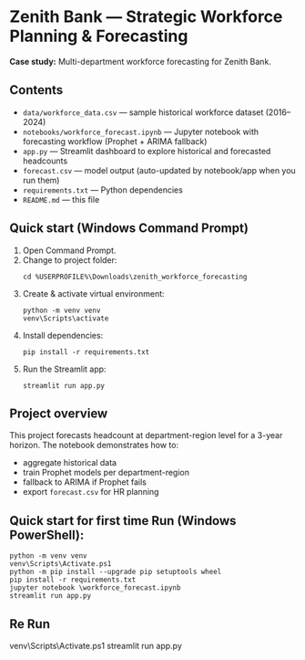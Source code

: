 # Zenith Bank — Strategic Workforce Planning & Forecasting

**Case study:** Multi-department workforce forecasting for Zenith Bank.

## Contents
- `data/workforce_data.csv` — sample historical workforce dataset (2016–2024)
- `notebooks/workforce_forecast.ipynb` — Jupyter notebook with forecasting workflow (Prophet + ARIMA fallback)
- `app.py` — Streamlit dashboard to explore historical and forecasted headcounts
- `forecast.csv` — model output (auto-updated by notebook/app when you run them)
- `requirements.txt` — Python dependencies
- `README.md` — this file

## Quick start (Windows Command Prompt)
1. Open Command Prompt.
2. Change to project folder:
   ```
   cd %USERPROFILE%\Downloads\zenith_workforce_forecasting
   ```
3. Create & activate virtual environment:
   ```
   python -m venv venv
   venv\Scripts\activate
   ```
4. Install dependencies:
   ```
   pip install -r requirements.txt
   ```
5. Run the Streamlit app:
   ```
   streamlit run app.py
   ```

## Project overview
This project forecasts headcount at department-region level for a 3-year horizon. The notebook demonstrates how to:
- aggregate historical data
- train Prophet models per department-region
- fallback to ARIMA if Prophet fails
- export `forecast.csv` for HR planning

## Quick start for first time Run (Windows PowerShell):

```Windows powershell
python -m venv venv
venv\Scripts\Activate.ps1
python -m pip install --upgrade pip setuptools wheel
pip install -r requirements.txt
jupyter notebook \workforce_forecast.ipynb
streamlit run app.py
```

## Re Run
venv\Scripts\Activate.ps1
streamlit run app.py